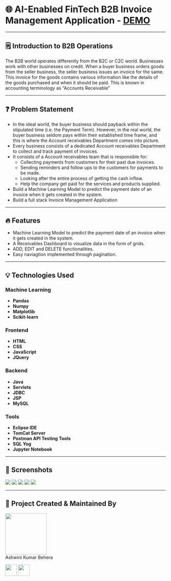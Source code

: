# 🌐 AI-Enabled FinTech B2B Invoice Management Application - [DEMO](https://drive.google.com/file/d/1ma4deNGn0aF4oW27GTSH0jssG5VfT-LU/view?usp=sharing)


---



## 🗒️ Introduction to B2B Operations

The B2B world operates differently from the B2C or C2C world. Businesses work with other businesses on credit. When a buyer business orders goods from the seller business, the seller business issues an invoice for the same. This invoice for the goods contains various information like the details of the goods purchased and when it should be paid. This is known in accounting terminology as “Accounts Receivable”

---
## ❓ Problem Statement

- In the ideal world, the buyer business should payback within the stipulated time (i.e. the Payment Term). However, in the real world, the buyer business seldom pays within their established time frame, and this is where the Account receivables Department comes into picture.
- Every business consists of a dedicated Account receivables Department to collect and track payment of invoices.
- It consists of a Account receivables team that is responsible for:
    - Collecting payments from customers for their past due invoices.
    - Sending reminders and follow ups to the customers for payments to be made.
    - Looking after the entire process of getting the cash inflow.
    - Help the company get paid for the services and products supplied.
- Build a Machine Learning Model to predict the payment date of an invoice when it gets created in the system.
- Build a full stack Invoice Management Application

---


## :fire: Features

- Machine Learning Model to predict the payment date of an invoice when it gets created in the system.
- A Receivables Dashboard to visualize data in the form of grids.
- ADD, EDIT and DELETE functionalities.
- Easy naviagtion implemented through pagination.

---

## :bulb: Technologies Used

### Machine Learning

- **Pandas**
- **Numpy**
- **Matplotlib**
- **Scikit-learn**

### Frontend

- **HTML**
- **CSS**
- **JavaScript**
- **JQuery**

### Backend

- **Java**
- **Servlets**
- **JDBC**
- **JSP**
- **MySQL**

### Tools

- **Eclipse IDE**
- **TomCat Server**
- **Postman API Testing Tools**
- **SQL Yog**
- **Jupyter Notebook**



---
## :iphone: Screenshots



<img src="HRC40516W-front_end/HRC-png/ADD_UI.png"/>
<img src="HRC40516W-front_end/HRC-png/Advance_search_UI.png"/>
<img src="HRC40516W-front_end/HRC-png/Analytics_view_UI.png"/>
<img src="HRC40516W-front_end/HRC-png/DELETE_UI.png"/>
<img src="C:\Users\AMITOSH MOHAPATRA\Downloads/EDIT_UI.png"/>

---

## :man: Project Created & Maintained By

<img src = "HRC40516W-front_end/HRC-png/profile.jpg"  height="130" alt=""> <br>Ashwini Kumar Behera
<p>
<a href = "https://github.com/Kumar2390"><img src = "http://www.iconninja.com/files/241/825/211/round-collaboration-social-github-code-circle-network-icon.svg" width="36" height = "36"/></a>
<a href = "https://www.linkedin.com/in/ashwini-kumar-behera-14a9a4215/">
<img src = "http://www.iconninja.com/files/863/607/751/network-linkedin-social-connection-circular-circle-media-icon.svg" width="36" height="36"/>
</a>
</p>
